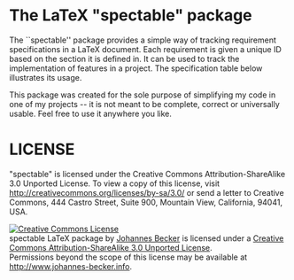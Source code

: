 # The LaTeX "spectable" package

The ``spectable'' package provides a simple way of tracking requirement specifications in a LaTeX document. Each requirement is given a unique ID based on the section it is defined in. It can be used to track the implementation of features in a project. The specification table below illustrates its usage.

This package was created for the sole purpose of simplifying my code in one of my projects -- it is not meant to be complete, correct or universally usable. Feel free to use it anywhere you like.

# LICENSE

"spectable" is licensed under the Creative Commons Attribution-ShareAlike 3.0 Unported License. To view a copy of this license, visit http://creativecommons.org/licenses/by-sa/3.0/ or send a letter to Creative Commons, 444 Castro Street, Suite 900, Mountain View, California, 94041, USA. 

<a rel="license" href="http://creativecommons.org/licenses/by-sa/3.0/"><img alt="Creative Commons License" style="border-width:0" src="http://i.creativecommons.org/l/by-sa/3.0/88x31.png" /></a><br /><span xmlns:dct="http://purl.org/dc/terms/" href="http://purl.org/dc/dcmitype/Text" property="dct:title" rel="dct:type">spectable LaTeX package</span> by <a xmlns:cc="http://creativecommons.org/ns#" href="https://github.com/gibbonweb/spectable" property="cc:attributionName" rel="cc:attributionURL">Johannes Becker</a> is licensed under a <a rel="license" href="http://creativecommons.org/licenses/by-sa/3.0/">Creative Commons Attribution-ShareAlike 3.0 Unported License</a>.<br />Permissions beyond the scope of this license may be available at <a xmlns:cc="http://creativecommons.org/ns#" href="http://www.johannes-becker.info" rel="cc:morePermissions">http://www.johannes-becker.info</a>.
